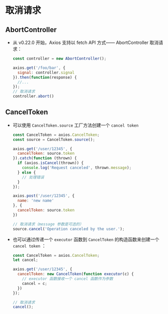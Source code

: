 # 取消请求

## AbortController

+ 从 v0.22.0 开始，Axios 支持以 fetch API 方式—— AbortController 取消请求：

  ```js
  const controller = new AbortController();

  axios.get('/foo/bar', {
    signal: controller.signal
  }).then(function(response) {
    //...
  });
  // 取消请求
  controller.abort()
  ```

## CancelToken

+ 可以使用 `CancelToken.source` 工厂方法创建一个 `cancel token`

  ```js
  const CancelToken = axios.CancelToken;
  const source = CancelToken.source();

  axios.get('/user/12345', {
    cancelToken: source.token
  }).catch(function (thrown) {
    if (axios.isCancel(thrown)) {
      console.log('Request canceled', thrown.message);
    } else {
      // 处理错误
    }
  });

  axios.post('/user/12345', {
    name: 'new name'
  }, {
    cancelToken: source.token
  })

  // 取消请求（message 参数是可选的）
  source.cancel('Operation canceled by the user.');
  ```

+ 也可以通过传递一个 `executor` 函数到 `CancelToken` 的构造函数来创建一个 `cancel token` ：

  ```js
  const CancelToken = axios.CancelToken;
  let cancel;

  axios.get('/user/12345', {
    cancelToken: new CancelToken(function executor(c) {
      // executor 函数接收一个 cancel 函数作为参数
      cancel = c;
    })
  });

  // 取消请求
  cancel();
  ```
